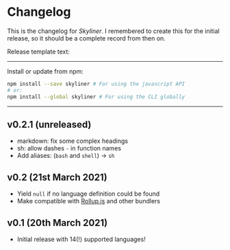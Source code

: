 # Changelog
This is the changelog for _Skyliner_. I remembered to create this for the initial release, so it should be a complete record from then on.

Release template text:

-----

Install or update from npm:

```bash
npm install --save skyliner # For using the javascript API
# or:
npm install --global skyliner # For using the CLI globally
```

-----

## v0.2.1 (unreleased)
 - markdown: fix some complex headings
 - sh: allow dashes `-` in function names
 - Add aliases: (`bash` and `shell`) → `sh`


## v0.2 (21st March 2021)
 - Yield `null` if no language definition could be found
 - Make compatible with [Rollup.js](https://https://rollupjs.org/guide/en/) and other bundlers


## v0.1 (20th March 2021)
 - Initial release with 14(!) supported languages!
